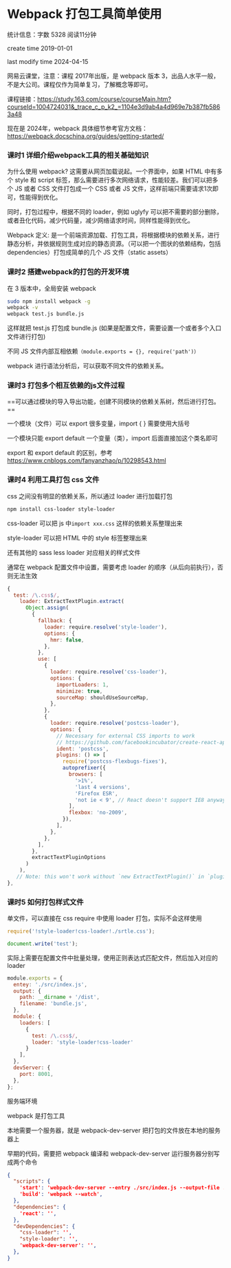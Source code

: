 # Webpack 打包工具简单使用

统计信息：字数 5328  阅读11分钟


create time 2019-01-01

last modify time 2024-04-15

网易云课堂，注意：课程 2017年出版，是 webpack 版本 3，出品人水平一般，不是大公司。课程仅作为简单复习，了解概念等即可。

课程链接：https://study.163.com/course/courseMain.htm?courseId=1004724031&_trace_c_p_k2_=1104e3d9ab4a4d969e7b387fb5863a48

现在是 2024年，webpack 具体细节参考官方文档：https://webpack.docschina.org/guides/getting-started/

### 课时1 详细介绍webpack工具的相关基础知识

为什么使用 webpack? 这需要从网页加载说起。一个界面中，如果 HTML 中有多个 style 和 script 标签，那么需要进行多次网络请求，性能较差。我们可以把多个 JS 或者 CSS 文件打包成一个 CSS 或者 JS 文件，这样前端只需要请求1次即可，性能得到优化。

同时，打包过程中，根据不同的 loader，例如 uglyfy 可以把不需要的部分删除，或者丑化代码，减少代码量，减少网络请求时间，同样性能得到优化。

Webpack 定义: 是一个前端资源加载、打包工具，将根据模块的依赖关系，进行静态分析，并依据规则生成对应的静态资源。（可以把一个图状的依赖结构，包括 dependencies）打包成简单的几个 JS 文件（static assets）

### 课时2 搭建webpack的打包的开发环境

在 3 版本中，全局安装 webpack

~~~bash
sudo npm install webpack -g
webpack -v
webpack test.js bundle.js
~~~

这样就把 test.js 打包成 bundle.js (如果是配置文件，需要设置一个或者多个入口文件进行打包)

不同 JS 文件内部互相依赖`（module.exports = {}, require('path')）`

webpack 进行语法分析后，可以获取不同文件的依赖关系。

### 课时3 打包多个相互依赖的js文件过程

==可以通过模块的导入导出功能，创建不同模块的依赖关系树，然后进行打包。==

一个模块（文件）可以 export 很多变量，import { } 需要使用大括号

一个模块只能 export default 一个变量（类），import 后面直接加这个类名即可

export 和 export default 的区别，参考 https://www.cnblogs.com/fanyanzhao/p/10298543.html

### 课时4 利用工具打包 css 文件

css 之间没有明显的依赖关系，所以通过 loader 进行加载打包

~~~bash
npm install css-loader style-loader
~~~

css-loader 可以把 js 中`import xxx.css` 这样的依赖关系整理出来

style-loader 可以把 HTML 中的 style 标签整理出来

还有其他的 sass less loader 对应相关的样式文件

通常在 webpack 配置文件中设置，需要考虑 loader 的顺序（从后向前执行），否则无法生效

~~~js
{
  test: /\.css$/,
    loader: ExtractTextPlugin.extract(
      Object.assign(
        {
          fallback: {
            loader: require.resolve('style-loader'),
            options: {
              hmr: false,
            },
          },
          use: [
            {
              loader: require.resolve('css-loader'),
              options: {
                importLoaders: 1,
                minimize: true,
                sourceMap: shouldUseSourceMap,
              },
            },
            {
              loader: require.resolve('postcss-loader'),
              options: {
                // Necessary for external CSS imports to work
                // https://github.com/facebookincubator/create-react-app/issues/2677
                ident: 'postcss',
                plugins: () => [
                  require('postcss-flexbugs-fixes'),
                  autoprefixer({
                    browsers: [
                      '>1%',
                      'last 4 versions',
                      'Firefox ESR',
                      'not ie < 9', // React doesn't support IE8 anyway
                    ],
                    flexbox: 'no-2009',
                  }),
                ],
              },
            },
          ],
        },
        extractTextPluginOptions
      )
    ),
   // Note: this won't work without `new ExtractTextPlugin()` in `plugins`.
},
~~~

### 课时5 如何打包样式文件

单文件，可以直接在 css require 中使用 loader 打包，实际不会这样使用

~~~js
require('!style-loader!css-loader!./srtle.css');

document.write('test');
~~~

实际上需要在配置文件中批量处理，使用正则表达式匹配文件，然后加入对应的 loader

~~~js
module.exports = {
  entey: './src/index.js',
  output: {
    path: __dirname + '/dist',
    filename: 'bundle.js',
  },
  module: {
    loaders: [
      {
        test: /\.css$/,
        loader: 'style-loader!css-loader'
      }
    ],
  },
  devServer: {
    port: 8001,
  },
};
~~~

服务端环境

webpack 是打包工具

本地需要一个服务器，就是 webpack-dev-server 把打包的文件放在本地的服务器上

早期的代码，需要把 webpack 编译和 webpack-dev-server 运行服务器分别写成两个命令

~~~json
{
  "scripts": {
    'start': 'webpack-dev-server --entry ./src/index.js --output-file ./dist/bundle.js',
    'build': 'webpack --watch',
  },
  "dependencies": {
    'react': '',
  },
  "devDependencies": {
    "css-loader": '',
    "style-loader": '',
    'webpack-dev-server': '',
  },
}
~~~
